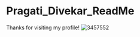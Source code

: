 # Pragati_Divekar_ReadMe

Thanks for visiting my profile!
![3457552](https://user-images.githubusercontent.com/120978882/218832548-72d20bc4-d04d-44c2-abf7-45c2641e6cae.jpg)
